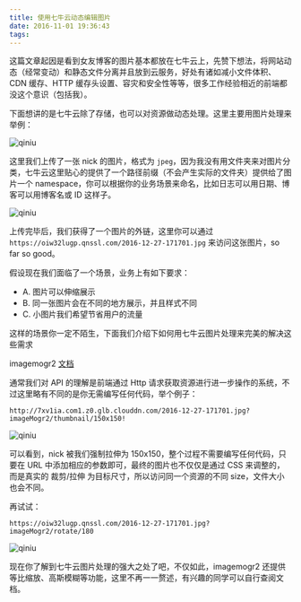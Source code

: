 ```yaml
---
title: 使用七牛云动态编辑图片
date: 2016-11-01 19:36:43
tags:
---
```


这篇文章起因是看到女友博客的图片基本都放在七牛云上，先赞下想法，将网站动态（经常变动）和静态文件分离并且放到云服务，好处有诸如减小文件体积、CDN 缓存、HTTP 缓存头设置、容灾和安全性等等，很多工作经验相近的前端都没这个意识（包括我）。

下面想讲的是七牛云除了存储，也可以对资源做动态处理。这里主要用图片处理来举例：

![qiniu](https://oiw32lugp.qnssl.com/2016-12-27-170053.jpg)

这里我们上传了一张 nick 的图片，格式为 `jpeg`，因为我没有用文件夹来对图片分类，七牛云这里贴心的提供了一个路径前缀（不会产生实际的文件夹）提供给了图片一个 namespace，你可以根据你的业务场景来命名，比如日志可以用日期、博客可以用博客名或 ID 这样子。

![qiniu](https://oiw32lugp.qnssl.com/2016-12-27-171701.jpg)

上传完毕后，我们获得了一个图片的外链，这里你可以通过 `https://oiw32lugp.qnssl.com/2016-12-27-171701.jpg` 来访问这张图片，so far so good。

假设现在我们面临了一个场景，业务上有如下要求：

- A. 图片可以伸缩展示
- B. 同一张图片会在不同的地方展示，并且样式不同
- C. 小图片我们希望节省用户的流量

这样的场景你一定不陌生，下面我们介绍下如何用七牛云图片处理来完美的解决这些需求

imagemogr2 [文档](http://o9gnz92z5.bkt.clouddn.com/code/v6/api/kodo-api/image/imagemogr2.html)

通常我们对 API 的理解是前端通过 Http 请求获取资源进行进一步操作的系统，不过这里略有不同的是你无需编写任何代码，举个例子：

`http://7xv1ia.com1.z0.glb.clouddn.com/2016-12-27-171701.jpg?imageMogr2/thumbnail/150x150!`

![qiniu](https://oiw32lugp.qnssl.com/2016-12-27-171701.jpg?imageMogr2/thumbnail/150x150!)

可以看到，nick 被我们强制拉伸为 150x150，整个过程不需要编写任何代码，只要在 URL 中添加相应的参数即可，最终的图片也不仅仅是通过 CSS 来调整的，而是真实的 裁剪/拉伸 为目标尺寸，所以访问同一个资源的不同 size，文件大小也会不同。

再试试：

`https://oiw32lugp.qnssl.com/2016-12-27-171701.jpg?imageMogr2/rotate/180`

![qiniu](https://oiw32lugp.qnssl.com/2016-12-27-171701.jpg?imageMogr2/rotate/180)

现在你了解到七牛云图片处理的强大之处了吧，不仅如此，imagemogr2 还提供等比缩放、高斯模糊等功能，这里不再一一赘述，有兴趣的同学可以自行查阅文档。
